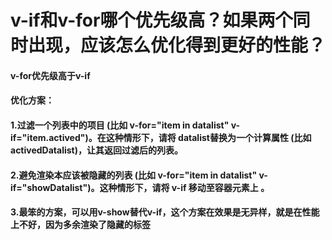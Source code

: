 # v-if和v-for哪个优先级高？如果两个同时出现，应该怎么优化得到更好的性能？
#### v-for优先级高于v-if
#### 优化方案：
#### 1.过滤一个列表中的项目 (比如 v-for="item in datalist" v-if="item.actived")。在这种情形下，请将 datalist替换为一个计算属性 (比如 activedDatalist)，让其返回过滤后的列表。
#### 2.避免渲染本应该被隐藏的列表 (比如 v-for="item in datalist" v-if="showDatalist")。这种情形下，请将 v-if 移动至容器元素上 。
#### 3.最笨的方案，可以用v-show替代v-if，这个方案在效果是无异样，就是在性能上不好，因为多余渲染了隐藏的标签
